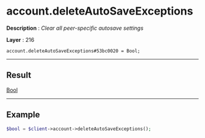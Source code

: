 # account.deleteAutoSaveExceptions

**Description** : *Clear all peer\-specific autosave settings*

**Layer** : 216

```tl
account.deleteAutoSaveExceptions#53bc0020 = Bool;
```

---

## Result

[Bool](type/Bool)

---

## Example

```php
$bool = $client->account->deleteAutoSaveExceptions();
```